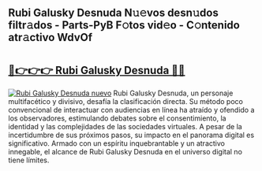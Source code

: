 ## Rubi Galusky Desnuda N𝚞𝚎vos desn𝚞dos filtr𝚊dos - Parts-PyB F𝚘tos vid𝚎o - C𝚘ntenido atr𝚊ctivo WdvOf

# <h2><a href="http://mbabdyf.tromn.icu/?c=Rubi+Galusky+Desnuda">🔗👉👉👉 Rubi Galusky Desnuda 🔗🔗</a></h2>

[![Rubi Galusky Desnuda nuevo](https://i.imgur.com/pEAQMta.gif)](http://mbabdyf.tromn.icu/?c=Rubi+Galusky+Desnuda)
Rubi Galusky Desnuda, un personaje multifacético y divisivo, desafía la clasificación directa. Su método poco convencional de interactuar con audiencias en línea ha atraído y ofendido a los observadores, estimulando debates sobre el consentimiento, la identidad y las complejidades de las sociedades virtuales. A pesar de la incertidumbre de sus próximos pasos, su impacto en el panorama digital es significativo. Armado con un espíritu inquebrantable y un atractivo innegable, el alcance de Rubi Galusky Desnuda en el universo digital no tiene límites.
